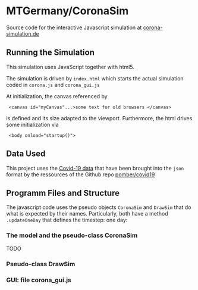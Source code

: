 # MTGermany/CoronaSim

Source code for the interactive Javascript simulation at
[corona-simulation.de](https://corona-simulation.de)

## Running the Simulation

This simulation uses JavaScript together with html5.

The simulation is driven by `index.html` which starts the actual
simulation coded in `corona.js` and `corona_gui.js`

At initialization, the canvas referenced by
```
 <canvas id="myCanvas"...>some text for old browsers </canvas>
```
is defined and its size adapted to the viewport. Furthermore, the html
drives some initialization via

```
 <body onload="startup()"> 
```

## Data Used 

This project uses the [Covid-19
data](https://pomber.github.io/covid19/timeseries.json) that have been
brought into the `json` format by the ressources of the Github repo [pomber/covid19](https://github.com/pomber/covid19)

## Programm Files and Structure

The javascript code uses the pseudo objects `CoronaSim` and
`DrawSim` that do what is expected by their names. Particularly,
both have a method `.updateOneDay` that defines the timestep:
one day:

### The model and the pseudo-class CoronaSim

TODO

### Pseudo-class DrawSim

### GUI: file corona_gui.js

